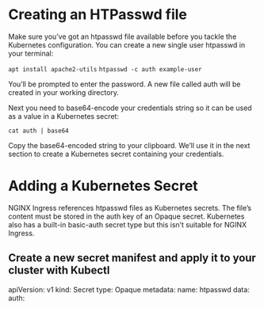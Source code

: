 # Creating an HTPasswd file

Make sure you’ve got an htpasswd file available before you tackle the Kubernetes configuration. You can create a new single user htpasswd in your terminal:

`apt install apache2-utils`
`htpasswd -c auth example-user`

You’ll be prompted to enter the password. A new file called auth will be created in your working directory.

Next you need to base64-encode your credentials string so it can be used as a value in a Kubernetes secret:

`cat auth | base64`

Copy the base64-encoded string to your clipboard. We’ll use it in the next section to create a Kubernetes secret containing your credentials.

# Adding a Kubernetes Secret

NGINX Ingress references htpasswd files as Kubernetes secrets. The file’s content must be stored in the auth key of an Opaque secret. Kubernetes also has a built-in basic-auth secret type but this isn’t suitable for NGINX Ingress.

## Create a new secret manifest and apply it to your cluster with Kubectl

apiVersion: v1
kind: Secret
type: Opaque
metadata:
  name: htpasswd
data:
  auth: <base64-encoded htpasswd file>
